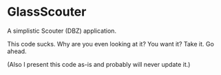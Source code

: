 GlassScouter
============

A simplistic Scouter (DBZ) application.

This code sucks. Why are you even looking at it? You want it? Take it. Go ahead.

(Also I present this code as-is and probably will never update it.)

